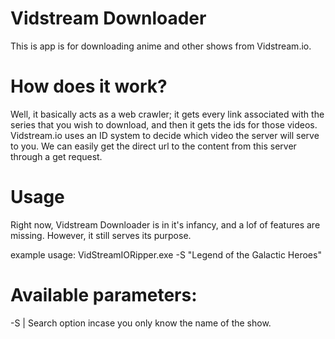 # Vidstream Downloader
This is app is for downloading anime and other shows from Vidstream.io. 

# How does it work?
Well, it basically acts as a web crawler; it gets every link associated with the series that you wish to download, and then it gets the ids for those videos. Vidstream.io uses an ID system to decide which video the server will serve to you. We can easily get the direct url to the content from this server through a get request.

# Usage
Right now, Vidstream Downloader is in it's infancy, and a lof of features are missing. However, it still serves its purpose.

example usage: VidStreamIORipper.exe -S "Legend of the Galactic Heroes"

# Available parameters:

-S | Search option incase you only know the name of the show.
